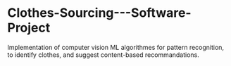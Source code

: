 # Clothes-Sourcing---Software-Project

Implementation of computer vision ML algorithmes for pattern recognition, to identify clothes, and suggest content-based recommandations.

